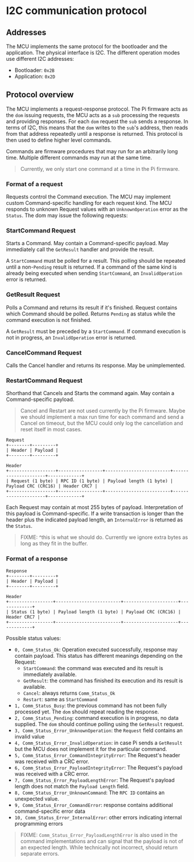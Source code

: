 I2C communication protocol
==========================

Addresses
---------

The MCU implements the same protocol for the bootloader and the application. The physical interface
is I2C. The different operation modes use different I2C addresses:

- Bootloader: `0x2B`
- Application: `0x2D`

Protocol overview
-----------------

The MCU implements a request-response protocol. The Pi firmware acts as the `dom` issuing requests,
the MCU acts as a `sub` processing the requests and providing responses. For each `dom` request the
`sub` sends a response. In terms of I2C, this means that the `dom` writes to the `sub`'s address,
then reads from that address repeatedly until a response is returned. This protocol is then used
to define higher level commands.

Commands are firmware procedures that may run for an arbitrarily long time. Multiple different
commands may run at the same time.

> Currently, we only start one command at a time in the Pi firmware.

### Format of a request

Requests control the Command execution. The MCU may implement custom Command-specific handling for
each request kind. The MCU responds to unknown Request values with an `UnknownOperation` error as
the `Status`. The dom may issue the following requests:

### StartCommand Request

Starts a Command. May contain a Command-specific payload.
May immediately call the `GetResult` handler and provide the result.

A `StartCommand` must be polled for a result. This polling should be repeated until a non-`Pending`
result is returned. If a command of the same kind is already being executed when sending
`StartCommand`, an `InvalidOperation` error is returned.

### GetResult Request

Polls a Command and returns its result if it's finished. Request contains which Command should be
polled. Returns `Pending` as status while the command execution is not finished.

A `GetResult` must be preceded by a `StartCommand`. If command execution is not in progress, an
`InvalidOperation` error is returned.

### CancelCommand Request

Calls the Cancel handler and returns its response. May be unimplemented.

### RestartCommand Request

Shorthand that Cancels and Starts the command again. May contain a Command-specific payload.

> Cancel and Restart are not used currently by the Pi firmware. Maybe we should implement a
> max run time for each command and send a Cancel on timeout, but the MCU could only log the
> cancellation and reset itself in most cases.

```
Request
+--------+---------+
| Header | Payload |
+--------+---------+

Header
+------------------+-----------------+-------------------------+---------------------+-------------+
| Request (1 byte) | RPC ID (1 byte) | Payload length (1 byte) | Payload CRC (CRC16) | Header CRC7 |
+------------------+-----------------+-------------------------+---------------------+-------------+
```

Each Request may contain at most 255 bytes of payload. Interpretation of this payload is
Command-specific. If a write transaction is longer than the header plus the indicated payload
length, an `InternalError` is returned as the `Status`.

> FIXME: ^this is what we should do. Currently we ignore extra bytes as long as they fit in the
> buffer.

### Format of a response

```
Response
+--------+---------+
| Header | Payload |
+--------+---------+

Header
+-----------------+-------------------------+---------------------+-------------+
| Status (1 byte) | Payload length (1 byte) | Payload CRC (CRC16) | Header CRC7 |
+-----------------+-------------------------+---------------------+-------------+
```

Possible status values:

- `0, Comm_Status_Ok`:
  Operation executed successfully, response may contain payload. This status has different meanings
  depending on the Request:
  - `StartCommand`: the command was executed and its result is immediately available.
  - `GetResult`: the command has finished its execution and its result is available.
  - `Cancel`: always returns `Comm_Status_Ok`
  - `Restart`: same as `StartCommand`
- `1, Comm_Status_Busy`: the previous command has not been fully processed yet. The `dom` should repeat reading the response.
- `2, Comm_Status_Pending`: command execution is in progress, no data supplied. The `dom` should continue polling using the `GetResult` request.
- `3, Comm_Status_Error_UnknownOperation`: the `Request` field contains an invalid value
- `4, Comm_Status_Error_InvalidOperation`: in case Pi sends a `GetResult` but the MCU does not implement it for the particular command.
- `5, Comm_Status_Error_CommandIntegrityError`: The Request's header was received with a CRC error.
- `6, Comm_Status_Error_PayloadIntegrityError`: The Request's payload was received with a CRC error.
- `7, Comm_Status_Error_PayloadLengthError`: The Request's payload length does not match the `Payload Length` field.
- `8, Comm_Status_Error_UnknownCommand`: The `RPC ID` contains an unexpected value.
- `9, Comm_Status_Error_CommandError`: response contains additional command-specific error data
- `10, Comm_Status_Error_InternalError`: other errors indicating internal programming errors

> FIXME: `Comm_Status_Error_PayloadLengthError` is also used in the command implementations and can
> signal that the payload is not of an expected length. While technically not incorrect, should
> return separate errors.